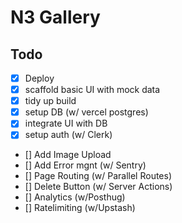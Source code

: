 # N3 Gallery

## Todo

- [x] Deploy
- [x] scaffold basic UI with mock data
- [x] tidy up build
- [x] setup DB (w/ vercel postgres)
- [x] integrate UI with DB
- [x] setup auth (w/ Clerk)
- [] Add Image Upload
- [] Add Error mgnt (w/ Sentry)
- [] Page Routing (w/ Parallel Routes)
- [] Delete Button (w/ Server Actions)
- [] Analytics (w/Posthug)
- [] Ratelimiting (w/Upstash)
